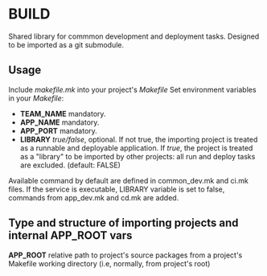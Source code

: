 # BUILD

Shared library for commmon development and deployment tasks. Designed to be imported as a git submodule.

## Usage

Include *makefile.mk* into your project's *Makefile*
Set environment variables in your *Makefile*:
- **TEAM_NAME** mandatory.
- **APP_NAME** mandatory.
- **APP_PORT** mandatory.
- **LIBRARY** *true/false*, optional. If not true, the importing project is treated as a runnable and deployable application.
  If *true*, the project is treated as a "library" to be imported by other projects: all run and deploy tasks are excluded. (default: FALSE)

Available command by default are defined in common_dev.mk and ci.mk files. If the service is executable, LIBRARY variable is set to false, commands from app_dev.mk and cd.mk are added.

## Type and structure of importing projects and internal APP_ROOT vars

**APP_ROOT** relative path to project's source packages from a project's Makefile working directory (i.e, normally, from project's root)
